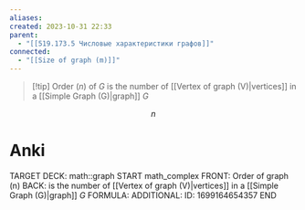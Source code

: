 ```yaml
---
aliases: 
created: 2023-10-31 22:33
parent:
  - "[[519.173.5 Числовые характеристики графов]]"
connected:
  - "[[Size of graph (m)]]"
---
```


> [!tip] Order ($n$) of $G$
> is the number of [[Vertex of graph (V)|vertices]] in a [[Simple Graph (G)|graph]] $G$

$$n$$

# Anki
TARGET DECK: math::graph
START
math_complex
FRONT: Order of graph (n)
BACK: is the number of [[Vertex of graph (V)|vertices]] in a [[Simple Graph (G)|graph]] $G$
FORMULA: 
ADDITIONAL:
ID: 1699164654357
END











